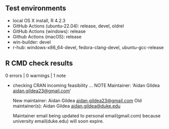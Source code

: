 ## Test environments

* local OS X install, R 4.2.3
* GitHub Actions (ubuntu-22.04): release, devel, oldrel
* GitHub Actions (windows): release
* Github Actions (macOS): release
* win-builder: devel
* r-hub: windows-x86_64-devel, fedora-clang-devel, ubuntu-gcc-release

## R CMD check results

0 errors | 0 warnings | 1 note 

* checking CRAN incoming feasibility ... NOTE
  Maintainer: ‘Aidan Gildea <aidan.gildea23@gmail.com>’
  
  New maintainer:
    Aidan Gildea <aidan.gildea23@gmail.com>
  Old maintainer(s):
    Aidan Gildea <aidan.gildea@duke.edu>
    
    Maintainer email being updated to personal email(gmail.com) because university email(duke.edu) will soon expire.
